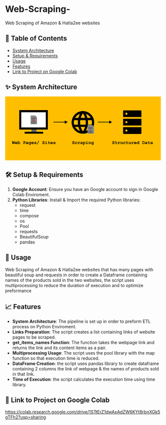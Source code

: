 # Web-Scraping-
 Web Scraping of Amazon & Hatla2ee websites
 
## 📝 Table of Contents
- [System Architecture](#-system-architecture)
- [Setup & Requirements](#-setup--requirements)
- [Usage](#-usage)
- [Features](#-features)
- [Link to Project on Google Colab](#-link-to-project-on-google-colab)

## ✨ System Architecture
![System Architecture](System_Architecture/Web-Scraping.png)

## 🛠 Setup & Requirements
1. **Google Account**: Ensure you have an Google account to sign in Google Colab Enviroment.
2. **Python Libraries**: Install & Import the required Python libraries:
   - request
   - time
   - compose
   - os
   - Pool
   - requests
   - BeautifulSoup
   - pandas

## 🚀 Usage
Web Scraping of Amazon & Hatla2ee websites that has many pages with beautiful soup and requests in order to create a Dataframe containing names of the products sold in the two websites, the script uses multiprocessing to reduce the duration of execution and to optimize preformance

## 📈 Features
- **System Architecture**: The pipeline is set up in order to preform ETL process on Python Enviroment.
- **Links Preparation**: The script creates a list containing links of website pages to be scraped.
- **get_items_names Function**: The function takes the webpage link and returns the link and its content items as a pair.
- **Multiprocessing Usage**: The script uses the pool library with the map function so that execution time is reduced.
- **DataFrame Creation**: the script uses pandas library to create dataframe containing 2 columns the link of webpage & the names of products sold in that link.
- **Time of Execution**: the script calculates the execution time using time library.

## 🔗 Link to Project on Google Colab
https://colab.research.google.com/drive/1STtErZ1dwAxAdZW6KYt8rbnXGk5gTFh2?usp=sharing
